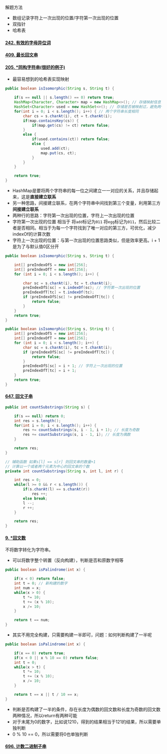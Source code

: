 解题方法

- 数组记录字符上一次出现的位置/字符第一次出现的位置
- 双指针
- 哈希表

#### [242. 有效的字母异位词](https://leetcode-cn.com/problems/valid-anagram/)

#### [409. 最长回文串](https://leetcode-cn.com/problems/longest-palindrome/)

#### [205. *同构字符串(很好的例子)](https://leetcode-cn.com/problems/isomorphic-strings/)

- 最容易想到的哈希表实现映射

```java
public boolean isIsomorphic(String s, String t) {

    if(s == null || s.length() == 0) return true;
    HashMap<Character, Character> map = new HashMap<>(); // 存储映射信息
    HashSet<Character> used = new HashSet<>(); // 存储是否被映射过，避免两个字符映射到同一个字符
    for(int i = 0; i < s.length(); i++) { // 两个字符串长度相同
        char cs = s.charAt(i), ct = t.charAt(i);
        if(map.containsKey(cs)) {
            if(map.get(cs) != ct) return false;
        } 
        else {
            if(used.contains(ct)) return false;
            else {
                used.add(ct);
                map.put(cs, ct);
            }
        }
    }

    return true;
}
```

- HashMap是要将两个字符串的每一位之间建立一一对应的关系，并且存储起来，这是**直接建立联系**
- 另一种思路，间接建立联系，在两个字符串中间找到第三个变量，利用第三方**间接建立联系**
- 两种行的思路：字符第一次出现的位置，字符上一次出现的位置
- 字符第一次出现的位置 相当于 将`add`标记为`011` 将`egg`标记为`011`，然后比较二者是否相同。相当于为每一个字符找到了唯一对应的第三方，可优化，减少indexOf的计算次数
- 字符上一次出现的位置：与第一次出现的位置思路类似，但是效率更高。i + 1是为了与默认值0区分开

```java
public boolean isIsomorphic(String s, String t) {

    int[] preIndexOfS = new int[256];
    int[] preIndexOfT = new int[256];
    for (int i = 0; i < s.length(); i++) {

        char sc = s.charAt(i), tc = t.charAt(i);
        preIndexOfS[sc] = s.indexOf(sc); // 字符第一次出现的位置
        preIndexOfT[tc] = t.indexOf(tc);
        if (preIndexOfS[sc] != preIndexOfT[tc]) {
            return false;
        } 
    }
    return true;
}

public boolean isIsomorphic(String s, String t) {
    int[] preIndexOfS = new int[256];
    int[] preIndexOfT = new int[256];
    for (int i = 0; i < s.length(); i++) {
        char sc = s.charAt(i), tc = t.charAt(i);
        if (preIndexOfS[sc] != preIndexOfT[tc]) {
            return false;
        }
        preIndexOfS[sc] = i + 1; // 字符上一次出现的位置
        preIndexOfT[tc] = i + 1;
    }
    return true;
}
```

#### [647. 回文子串](https://leetcode-cn.com/problems/palindromic-substrings/)

```java
public int countSubstrings(String s) {

    if(s == null) return 0;
    int res = s.length();
    for(int i = 0; i < s.length(); i++) {
        res += countSubstrings(s, i - 1, i + 1); // 长度为奇数
        res += countSubstrings(s, i - 1, i); // 长度为偶数
    }

    return res;
}

// 辅助函数 如果s[l] == s[r] 则回文串的数量+1
// 计算以一个或者两个元素为中心的回文串的个数
private int countSubstrings(String s, int l, int r) {

    int res = 0;
    while(l >= 0 && r < s.length()) {
        if(s.charAt(l) == s.charAt(r)) 
            res ++;
        else break;
        l --;
        r ++;
    }

    return res;
}
```

#### [9. *回文数](https://leetcode-cn.com/problems/palindrome-number/)

不将数字转化为字符串。

- 可以将数字整个转置（反向构建），判断是否和原数字相等

```java
public boolean isPalindrome(int x) {

    if(x < 0) return false;
    int t = 0; // 新构建的数字
    int num = x;
    while(x > 0) {
        t *= 10;
        t += (x % 10);
        x /= 10;
    }

    return t == num;
}
```

- 其实不用完全构建，只需要构建一半即可，问题：如何判断构建了一半呢

```java
public boolean isPalindrome(int x) {

    if(x == 0) return true;
    if(x < 0 || x % 10 == 0) return false;
    int t = 0;
    while(x > t) {
        t *= 10;
        t += (x % 10);
        x /= 10;
    }

    return t == x || t / 10 == x;
}
```

- 判断是否构建了一半的条件，存在长度为偶数的回文数和长度为奇数的回文数两种情况，所以return有两种可能
- 对于末尾为0的数字，比如说1210，得到的结果相当于121的结果，所以需要单独判断
- 0 % 10 == 0，所以需要将0也单独判断

#### [696. 计数二进制子串](https://leetcode-cn.com/problems/count-binary-substrings/)

